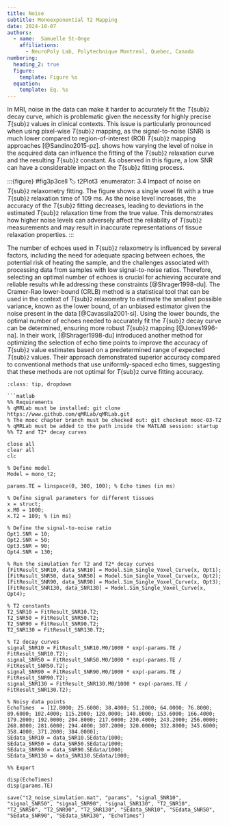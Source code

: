 ```yaml
---
title: Noise
subtitle: Monoexponential T2 Mapping
date: 2024-10-07
authors:
  - name:  Samuelle St-Onge
    affiliations:
      - NeuroPoly Lab, Polytechnique Montreal, Quebec, Canada
numbering:
  heading_2: true
  figure:
    template: Figure %s
  equation:
    template: Eq. %s
---
```

In MRI, noise in the data can make it harder to accurately fit the _T_{sub}`2` decay curve, which is problematic given the necessity for highly precise _T_{sub}`2` values in clinical contexts. This issue is particularly pronounced when using pixel-wise _T_{sub}`2` mapping, as the signal-to-noise (SNR) is much lower compared to region-of-interest (ROI) _T_{sub}`2` mapping approaches [@Sandino2015-pz]. [](#t2Plot3) shows how varying the level of noise in the acquired data can influence the fitting of the _T_{sub}`2` relaxation curve and the resulting _T_{sub}`2` constant. As observed in this figure, a low SNR can have a considerable impact on the _T_{sub}`2` fitting process. 



:::{figure} #fig3p3cell
:label: t2Plot3
:enumerator: 3.4
 Impact of noise on _T_{sub}`2` relaxometry fitting. The figure shows a single voxel fit with a true _T_{sub}`2` relaxation time of 109 ms. As the noise level increases, the accuracy of the _T_{sub}`2` fitting decreases, leading to deviations in the estimated _T_{sub}`2` relaxation time from the true value. This demonstrates how higher noise levels can adversely affect the reliability of _T_{sub}`2` measurements and may result in inaccurate representations of tissue relaxation properties.
:::



The number of echoes used in _T_{sub}`2` relaxometry is influenced by several factors, including the need for adequate spacing between echoes, the potential risk of heating the sample, and the challenges associated with processing data from samples with low signal-to-noise ratios. Therefore, selecting an optimal number of echoes is crucial for achieving accurate and reliable results while addressing these constraints [@Shrager1998-du]. The Cramer-Rao lower-bound (CRLB) method is a statistical tool that can be used in the context of _T_{sub}`2` relaxometry to estimate the smallest possible variance, known as the lower bound, of an unbiased estimator given the noise present in the data [@Cavassila2001-si]. Using the lower bounds, the optimal number of echoes needed to accurately fit the _T_{sub}`2` decay curve can be determined, ensuring more robust _T_{sub}`2` mapping [@Jones1996-na]. In their work, [@Shrager1998-du] introduced another method for optimizing the selection of echo time points to improve the accuracy of _T_{sub}`2` value estimates based on a predetermined range of expected _T_{sub}`2` values. Their approach demonstrated superior accuracy compared to conventional methods that use uniformly-spaced echo times, suggesting that these methods are not optimal for _T_{sub}`2` curve fitting accuracy. 


```{admonition} Click here to view the qMRLab (MATLAB/Octave) code that generated [](#t2Plot4).
:class: tip, dropdown

```matlab
%% Requirements
% qMRLab must be installed: git clone https://www.github.com/qMRLab/qMRLab.git
% The mooc chapter branch must be checked out: git checkout mooc-03-T2
% qMRLab must be added to the path inside the MATLAB session: startup
%% T2 and T2* decay curves

close all
clear all
clc

% Define model
Model = mono_t2;

params.TE = linspace(0, 300, 100); % Echo times (in ms)

% Define signal parameters for different tissues
x = struct;
x.M0 = 1000;
x.T2 = 109; % (in ms)

% Define the signal-to-noise ratio 
Opt1.SNR = 10;
Opt2.SNR = 50;
Opt3.SNR = 90;
Opt4.SNR = 130;

% Run the simulation for T2 and T2* decay curves
[FitResult_SNR10, data_SNR10] = Model.Sim_Single_Voxel_Curve(x, Opt1);
[FitResult_SNR50, data_SNR50] = Model.Sim_Single_Voxel_Curve(x, Opt2);
[FitResult_SNR90, data_SNR90] = Model.Sim_Single_Voxel_Curve(x, Opt3);
[FitResult_SNR130, data_SNR130] = Model.Sim_Single_Voxel_Curve(x, Opt4);

% T2 constants
T2_SNR10 = FitResult_SNR10.T2;
T2_SNR50 = FitResult_SNR50.T2;
T2_SNR90 = FitResult_SNR90.T2;
T2_SNR130 = FitResult_SNR130.T2;

% T2 decay curves
signal_SNR10 = FitResult_SNR10.M0/1000 * exp(-params.TE / FitResult_SNR10.T2);
signal_SNR50 = FitResult_SNR50.M0/1000 * exp(-params.TE / FitResult_SNR50.T2);
signal_SNR90 = FitResult_SNR90.M0/1000 * exp(-params.TE / FitResult_SNR90.T2);
signal_SNR130 = FitResult_SNR130.M0/1000 * exp(-params.TE / FitResult_SNR130.T2);

% Noisy data points
EchoTimes  = [12.8000; 25.6000; 38.4000; 51.2000; 64.0000; 76.8000; 89.6000; 102.4000; 115.2000; 128.0000; 140.8000; 153.6000; 166.4000; 179.2000; 192.0000; 204.8000; 217.6000; 230.4000; 243.2000; 256.0000; 268.8000; 281.6000; 294.4000; 307.2000; 320.0000; 332.8000; 345.6000; 358.4000; 371.2000; 384.0000];
SEdata_SNR10 = data_SNR10.SEdata/1000;
SEdata_SNR50 = data_SNR50.SEdata/1000;
SEdata_SNR90 = data_SNR90.SEdata/1000;
SEdata_SNR130 = data_SNR130.SEdata/1000;

%% Export

disp(EchoTimes)
disp(params.TE)

save("t2_noise_simulation.mat", "params", "signal_SNR10", "signal_SNR50", "signal_SNR90", "signal_SNR130", "T2_SNR10", "T2_SNR50", "T2_SNR90", "T2_SNR130", "SEdata_SNR10", "SEdata_SNR50", "SEdata_SNR90", "SEdata_SNR130", "EchoTimes")

```

```
